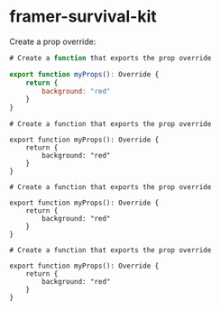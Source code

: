 # framer-survival-kit

Create a prop override:

```JavaScript
# Create a function that exports the prop override

export function myProps(): Override {
    return {
        background: "red"
    }
}

```

```JavaScript+ERB
# Create a function that exports the prop override

export function myProps(): Override {
    return {
        background: "red"
    }
}

```

```JSX
# Create a function that exports the prop override

export function myProps(): Override {
    return {
        background: "red"
    }
}

```


```TSX
# Create a function that exports the prop override

export function myProps(): Override {
    return {
        background: "red"
    }
}

```